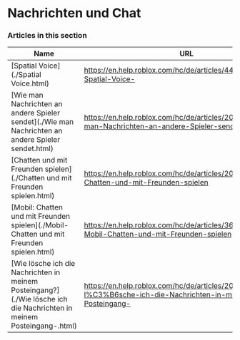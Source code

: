 # Nachrichten und Chat  
### Articles in this section
Name|URL
-|-
[Spatial Voice](./Spatial Voice.html) |https://en.help.roblox.com/hc/de/articles/4405807645972-Spatial-Voice-
[Wie man Nachrichten an andere Spieler sendet](./Wie man Nachrichten an andere Spieler sendet.html) |https://en.help.roblox.com/hc/de/articles/203313610-Wie-man-Nachrichten-an-andere-Spieler-sendet
[Chatten und mit Freunden spielen](./Chatten und mit Freunden spielen.html) |https://en.help.roblox.com/hc/de/articles/206224956-Chatten-und-mit-Freunden-spielen
[Mobil: Chatten und mit Freunden spielen](./Mobil- Chatten und mit Freunden spielen.html) |https://en.help.roblox.com/hc/de/articles/360000432483-Mobil-Chatten-und-mit-Freunden-spielen
[Wie lösche ich die Nachrichten in meinem Posteingang?](./Wie lösche ich die Nachrichten in meinem Posteingang-.html) |https://en.help.roblox.com/hc/de/articles/203313690-Wie-l%C3%B6sche-ich-die-Nachrichten-in-meinem-Posteingang-